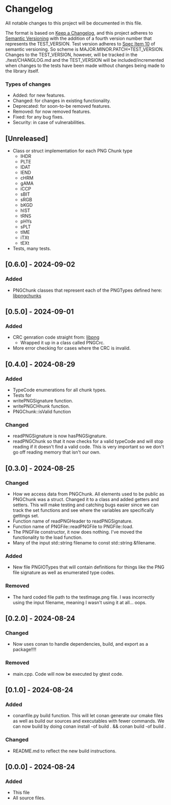 # Changelog

All notable changes to this project will be documented in this file.

The format is based on [Keep a Changelog](https://keepachangelog.com/en/1.1.0/),
and this project adheres to [Semantic Versioning](https://semver.org/spec/v2.0.0.html) with the addition of a fourth
version number that represents the TEST_VERSION. Test version adheres to [Spec Item 10](https://semver.org/spec/v2.0.0-rc.2.html#spec-item-10)
of semantic versioning. So scheme is MAJOR.MINOR.PATCH+TEST_VERSION. Changes to the TEST_VERSION, however, 
will be tracked in the ./test/CHANGLOG.md and the TEST_VERSION will be included/incremented
when changes to the tests have been made without changes being made to the library itself.

### Types of changes

- Added:      for new features.
- Changed:    for changes in existing functionality.
- Deprecated: for soon-to-be removed features.
- Removed:    for now removed features.
- Fixed:      for any bug fixes.
- Security:   in case of vulnerabilities.

## [Unreleased]

- Class or struct implementation for each PNG Chunk type
  - IHDR
  - PLTE
  - IDAT
  - IEND
  - cHRM
  - gAMA
  - iCCP
  - sBIT
  - sRGB
  - bKGD
  - hIST
  - tRNS
  - pHYs
  - sPLT
  - tIME
  - iTXt
  - tEXt
- Tests, many tests.
  
## [0.6.0] - 2024-09-02

### Added

- PNGChunk classes that represent each of the PNGTypes defined here: [libpngchunks](http://www.libpng.org/pub/png/spec/1.2/PNG-Chunks.html)

## [0.5.0] - 2024-09-01

### Added

- CRC genration code straight from: [libpng](http://www.libpng.org/pub/png/spec/1.2/PNG-CRCAppendix.html)
  - Wrapped it up in a class called PNGCrc.
- More error checking for cases where the CRC is invalid.

## [0.4.0] - 2024-08-29

### Added

- TypeCode enumerations for all chunk types.
- Tests for 
- writePNGSignature function.
- writePNGCHhunk function.
- PNGChunk::isValid function

### Changed

- readPNGSignature is now hasPNGSignature.
- readPNGChunk so that it now checks for a valid typeCode and will stop reading if it doesn't
  find a valid code. This is very important so we don't go off reading memory that isn't our own.

## [0.3.0] - 2024-08-25

### Changed

- How we access data from PNGChunk. All elements used to be public as PNGChunk was a struct.
  Changed it to a class and added getters and setters. This will make testing and catching bugs easier
  since we can track the set functions and see where the variables are specifically gettings set.
- Function name of readPNGHeader to readPNGSignature.
- Function name of PNGFile::readPNGFile to PNGFile::load.
- The PNGFile constructor, it now does nothing. I've moved the functionality to the load function.
- Many of the input std::string filename to const std::string &filename.

### Added

- New file PNGIOTypes that will contain definitions for things like the PNG file signature as well as enumerated type codes.

### Removed

- The hard coded file path to the testImage.png file. I was incorrectly using the input filename, meaning
  I wasn't using it at all... oops.

## [0.2.0] - 2024-08-24

### Changed

- Now uses conan to handle dependencies, build, and export as a package!!!!

### Removed

- main.cpp. Code will now be executed by gtest code.

## [0.1.0] - 2024-08-24

### Added

- conanfile.py build function. This will let conan generate our cmake files as well
  as build our sources and executables with fewer commands. We can now build by doing
  conan install -of build . && conan build -of build .

### Changed

- README.md to reflect the new build instructions.

## [0.0.0] - 2024-08-24

### Added

- This file
- All source files.
